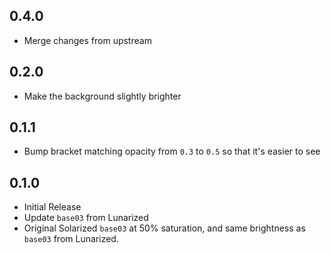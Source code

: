 ## 0.4.0
 * Merge changes from upstream

## 0.2.0
 * Make the background slightly brighter

## 0.1.1
 * Bump bracket matching opacity from `0.3` to `0.5` so that it's easier to see

## 0.1.0
 * Initial Release
 * Update `base03` from Lunarized
  * Original Solarized `base03` at 50% saturation, and same brightness as `base03` from Lunarized.
